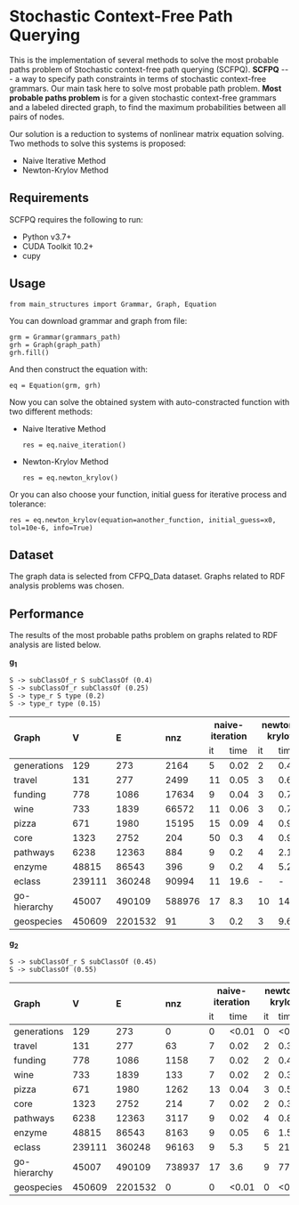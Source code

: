 # Stochastic Context-Free Path Querying

This is the implementation of several methods to solve the most probable paths problem of Stochastic context-free path querying (SCFPQ). **SCFPQ** --- a way to specify path constraints in terms of stochastic context-free grammars. Our main task here to solve most probable path problem. **Most probable paths problem** is for a given stochastic context-free grammars and a labeled directed graph, to find the maximum probabilities between all pairs of nodes.

Our solution is a reduction to systems of nonlinear matrix equation solving. Two methods to solve this systems is proposed:

- Naive Iterative Method
- Newton-Krylov Method


## Requirements 

SCFPQ requires the following to run:
- Python v3.7+
- CUDA Toolkit 10.2+
- cupy 

## Usage

```
from main_structures import Grammar, Graph, Equation
```
You can download grammar and graph from file:
```
grm = Grammar(grammars_path)
grh = Graph(graph_path)
grh.fill()
```
And then construct the equation with:
```
eq = Equation(grm, grh)
```
Now you can solve the obtained system with auto-constracted function with two different methods:
- Naive Iterative Method
    ```
    res = eq.naive_iteration()
    ```
- Newton-Krylov Method
    ```
    res = eq.newton_krylov()
    ```

Or you can also choose your function, initial guess for iterative process and tolerance:
```
res = eq.newton_krylov(equation=another_function, initial_guess=x0, tol=10e-6, info=True)
```

## Dataset

The graph data is selected from CFPQ_Data dataset. Graphs related to RDF analysis problems was chosen.

## Performance

The results of the most probable paths problem on graphs related to RDF analysis are listed below.

**g<sub>1</sub>**
```
S -> subClassOf_r S subClassOf (0.4)
S -> subClassOf_r subClassOf (0.25)
S -> type_r S type (0.2)
S -> type_r type (0.15)
```
<table>
    <thead>
    <tr>
      <th rowspan="2" align="left">Graph</th>
      <th rowspan="2" align="left">V</th>
      <th rowspan="2" align="left">E</th>
      <th rowspan="2" align="left">nnz</th>
      <th colspan="2" align="center">naive-iteration</sub></th>
      <th colspan="2" align="center">newton-krylov</sub></th>
    </tr>
    <tr>
        <td>it</td>
        <td>time</td>
        <td>it</td>
        <td>time</td>
    </tr>
  </thead>
  <tbody>
    <tr>
        <td>generations</td>
        <td>129</td>
        <td>273</td>
        <td>2164</td>
        <td>5</td>
        <td>0.02</td>
        <td>2</td>
        <td>0.4</td>
    </tr>
    <tr>
        <td>travel</td>
        <td>131</td>
        <td>277</td>
        <td>2499</td>
        <td>11</td>
        <td>0.05</td>
        <td>3</td>
        <td>0.6</td>
    </tr>
    <tr>
        <td>funding</td>
        <td>778</td>
        <td>1086</td>
        <td>17634</td>
        <td>9</td>
        <td>0.04</td>
        <td>3</td>
        <td>0.7</td>
    </tr>
    <tr>
        <td>wine</td>
        <td>733</td>
        <td>1839</td>
        <td>66572</td>
        <td>11</td>
        <td>0.06</td>
        <td>3</td>
        <td>0.7</td>
    </tr>
    <tr>
        <td>pizza</td>
        <td>671</td>
        <td>1980</td>
        <td>15195</td>
        <td>15</td>
        <td>0.09</td>
        <td>4</td>
        <td>0.9</td>
    </tr>
    <tr>
        <td>core</td>
        <td>1323</td>
        <td>2752</td>
        <td>204</td>
        <td>50</td>
        <td>0.3</td>
        <td>4</td>
        <td>0.9</td>
    </tr>
    <tr>
        <td>pathways</td>
        <td>6238</td>
        <td>12363</td>
        <td>884</td>
        <td>9</td>
        <td>0.2</td>
        <td>4</td>
        <td>2.1</td>
    </tr>
    <tr>
        <td>enzyme</td>
        <td>48815</td>
        <td>86543</td>
        <td>396</td>
        <td>9</td>
        <td>0.2</td>
        <td>4</td>
        <td>5.2</td>
    </tr>
    <tr>
        <td>eclass</td>
        <td>239111</td>
        <td>360248</td>
        <td>90994</td>
        <td>11</td>
        <td>19.6</td>
        <td>-</td>
        <td>-</td>
    </tr>
    <tr>
        <td>go-hierarchy</td>
        <td>45007</td>
        <td>490109</td>
        <td>588976</td>
        <td>17</td>
        <td>8.3</td>
        <td>10</td>
        <td>144.2</td>
    </tr>
    <tr>
        <td>geospecies</td>
        <td>450609</td>
        <td>2201532</td>
        <td>91</td>
        <td>3</td>
        <td>0.2</td>
        <td>3</td>
        <td>9.6</td>
    </tr>
  </tbody>
</table>


**g<sub>2</sub>**
```
S -> subClassOf_r S subClassOf (0.45)
S -> subClassOf (0.55)
```

<table>
    <thead>
    <tr>
      <th rowspan="2" align="left">Graph</th>
      <th rowspan="2" align="left">V</th>
      <th rowspan="2" align="left">E</th>
      <th rowspan="2" align="left">nnz</th>
      <th colspan="2" align="center">naive-iteration</sub></th>
      <th colspan="2" align="center">newton-krylov</sub></th>
    </tr>
    <tr>
        <td>it</td>
        <td>time</td>
        <td>it</td>
        <td>time</td>
    </tr>
  </thead>
  <tbody>
    <tr>
        <td>generations</td>
        <td>129</td>
        <td>273</td>
        <td>0</td>
        <td>0</td>
        <td>&lt;0.01</td>
        <td>0</td>
        <td>&lt;0.01</td>
    </tr>
    <tr>
        <td>travel</td>
        <td>131</td>
        <td>277</td>
        <td>63</td>
        <td>7</td>
        <td>0.02</td>
        <td>2</td>
        <td>0.3</td>
    </tr>
    <tr>
        <td>funding</td>
        <td>778</td>
        <td>1086</td>
        <td>1158</td>
        <td>7</td>
        <td>0.02</td>
        <td>2</td>
        <td>0.4</td>
    </tr>
    <tr>
        <td>wine</td>
        <td>733</td>
        <td>1839</td>
        <td>133</td>
        <td>7</td>
        <td>0.02</td>
        <td>2</td>
        <td>0.3</td>
    </tr>
    <tr>
        <td>pizza</td>
        <td>671</td>
        <td>1980</td>
        <td>1262</td>
        <td>13</td>
        <td>0.04</td>
        <td>3</td>
        <td>0.5</td>
    </tr>
    <tr>
        <td>core</td>
        <td>1323</td>
        <td>2752</td>
        <td>214</td>
        <td>7</td>
        <td>0.02</td>
        <td>2</td>
        <td>0.3</td>
    </tr>
    <tr>
        <td>pathways</td>
        <td>6238</td>
        <td>12363</td>
        <td>3117</td>
        <td>9</td>
        <td>0.02</td>
        <td>4</td>
        <td>0.8</td>
    </tr>
    <tr>
        <td>enzyme</td>
        <td>48815</td>
        <td>86543</td>
        <td>8163</td>
        <td>9</td>
        <td>0.05</td>
        <td>6</td>
        <td>1.5</td>
    </tr>
    <tr>
        <td>eclass</td>
        <td>239111</td>
        <td>360248</td>
        <td>96163</td>
        <td>9</td>
        <td>5.3</td>
        <td>5</td>
        <td>213</td>
    </tr>
    <tr>
        <td>go-hierarchy</td>
        <td>45007</td>
        <td>490109</td>
        <td>738937</td>
        <td>17</td>
        <td>3.6</td>
        <td>9</td>
        <td>77.0</td>
    </tr>
    <tr>
        <td>geospecies</td>
        <td>450609</td>
        <td>2201532</td>
        <td>0</td>
        <td>0</td>
        <td>&lt;0.01</td>
        <td>0</td>
        <td>&lt;0.01</td>
    </tr>
  </tbody>
</table>
